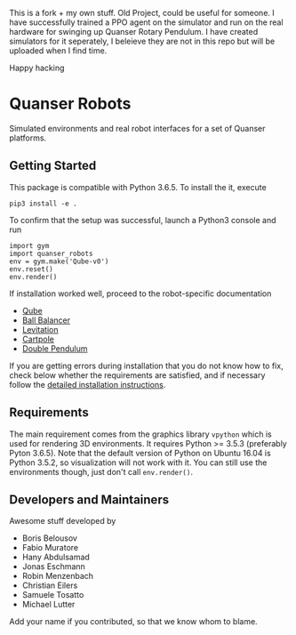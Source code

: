 This is a fork + my own stuff. Old Project, could be useful for someone. I have successfully trained a PPO agent on the simulator and run on the real hardware for swinging up Quanser Rotary Pendulum. 
I have created simulators for it seperately, I beleieve they are not in this repo but will be uploaded when I find time. 

Happy hacking

Quanser Robots
==============

Simulated environments and real robot interfaces for a set of Quanser platforms.


Getting Started
---------------
This package is compatible with Python 3.6.5. To install the it, execute

    pip3 install -e .

To confirm that the setup was successful, launch a Python3 console and run
    
    import gym
    import quanser_robots
    env = gym.make('Qube-v0')
    env.reset()
    env.render()

If installation worked well, proceed to the robot-specific documentation

- [Qube](quanser_robots/qube/Readme.md)
- [Ball Balancer](quanser_robots/ball_balancer/Readme.md)
- [Levitation](quanser_robots/levitation/Readme.md)
- [Cartpole](quanser_robots/cartpole/Readme.md)
- [Double Pendulum](quanser_robots/double_pendulum/Readme.md)

If you are getting errors during installation that you do not know how to fix,
check below whether the requirements are satisfied, and if necessary follow
the [detailed installation instructions](Install.md).


Requirements
------------
The main requirement comes from the graphics library `vpython`
which is used for rendering 3D environments.
It requires Python >= 3.5.3 (preferably Pyton 3.6.5).
Note that the default version of Python on Ubuntu 16.04 is Python 3.5.2,
so visualization will not work with it.
You can still use the environments though, just don't call `env.render()`.


Developers and Maintainers
--------------------------
Awesome stuff developed by
- Boris Belousov
- Fabio Muratore
- Hany Abdulsamad
- Jonas Eschmann
- Robin Menzenbach
- Christian Eilers
- Samuele Tosatto
- Michael Lutter

Add your name if you contributed, so that we know whom to blame.
